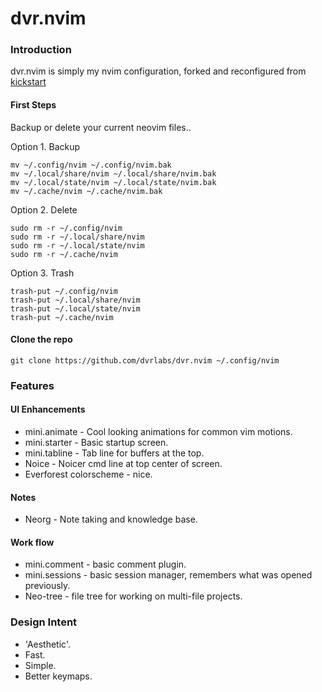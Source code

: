 # dvr.nvim

### Introduction

dvr.nvim is simply my nvim configuration, forked and reconfigured from [kickstart](https://github.com/nvim-lua/kickstart.nvim)

#### First Steps

Backup or delete your current neovim files..

Option 1. Backup

```
mv ~/.config/nvim ~/.config/nvim.bak
mv ~/.local/share/nvim ~/.local/share/nvim.bak
mv ~/.local/state/nvim ~/.local/state/nvim.bak
mv ~/.cache/nvim ~/.cache/nvim.bak
```

Option 2. Delete

```
sudo rm -r ~/.config/nvim 
sudo rm -r ~/.local/share/nvim 
sudo rm -r ~/.local/state/nvim 
sudo rm -r ~/.cache/nvim 
```

Option 3. Trash

```
trash-put ~/.config/nvim 
trash-put ~/.local/share/nvim 
trash-put ~/.local/state/nvim 
trash-put ~/.cache/nvim 
```

#### Clone the repo

```
git clone https://github.com/dvrlabs/dvr.nvim ~/.config/nvim
```

### Features

#### UI Enhancements
- mini.animate - Cool looking animations for common vim motions.
- mini.starter - Basic startup screen.
- mini.tabline - Tab line for buffers at the top.
- Noice - Noicer cmd line at top center of screen.
- Everforest colorscheme - nice.

#### Notes
- Neorg - Note taking and knowledge base.

#### Work flow
- mini.comment - basic comment plugin.
- mini.sessions - basic session manager, remembers what was opened previously.
- Neo-tree - file tree for working on multi-file projects.

### Design Intent
- 'Aesthetic'.
- Fast.
- Simple.
- Better keymaps.


